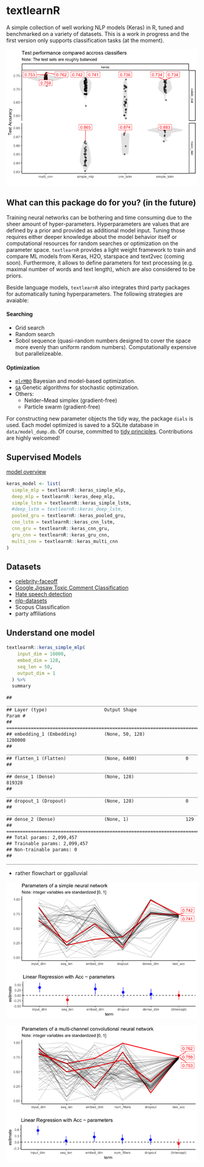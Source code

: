 textlearnR
================

A simple collection of well working NLP models (Keras) in R, tuned and benchmarked on a variety of datasets. This is a work in progress and the first version only supports classification tasks (at the moment).

![](Readme_files/figure-markdown_github/unnamed-chunk-1-1.png)

What can this package do for you? (in the future)
-------------------------------------------------

Training neural networks can be bothering and time consuming due to the sheer amount of hyper-parameters. Hyperparameters are values that are defined by a prior and provided as additional model input. Tuning those requires either deeper knowledge about the model behavior itself or computational resources for random searches or optimization on the parameter space. `textlearnR` provides a light weight framework to train and compare ML models from Keras, H2O, starspace and text2vec (coming soon). Furthermore, it allows to define parameters for text processing (e.g. maximal number of words and text length), which are also considered to be priors.

Beside language models, `textlearnR` also integrates third party packages for automatically tuning hyperparameters. The following strategies are avaiable:

#### Searching

-   Grid search
-   Random search
-   Sobol sequence (quasi-random numbers designed to cover the space more evenly than uniform random numbers). Computationally expensive but parallelizeable.

#### Optimization

-   [`mlrMBO`](https://github.com/mlr-org/mlrMBO) Bayesian and model-based optimization.
-   [`GA`](https://github.com/luca-scr/GA) Genetic algorithms for stochastic optimization.
-   Others:
    -   Nelder–Mead simplex (gradient-free)
    -   Particle swarm (gradient-free)

For constructing new parameter objects the tidy way, the package `dials` is used. Each model optimized is saved to a SQLite database in `data/model_dump.db`. Of course, committed to [tidy principles](https://cran.r-project.org/package=tidyverse/vignettes/manifesto.html). Contributions are highly welcomed!

Supervised Models
-----------------

[model overview](https://becominghuman.ai/cheat-sheets-for-ai-neural-networks-machine-learning-deep-learning-big-data-678c51b4b463)

<!-- * simple generic wrapper/class for models -->
<!-- * parameter validation using manual and automatic verifiaction dataset or k-Fold cross validation. -->
<!-- * Introduce early stopping to keras during training of model -->
``` r
keras_model <- list(
  simple_mlp = textlearnR::keras_simple_mlp,
  deep_mlp = textlearnR::keras_deep_mlp,
  simple_lstm = textlearnR::keras_simple_lstm,
  #deep_lstm = textlearnR::keras_deep_lstm,
  pooled_gru = textlearnR::keras_pooled_gru,
  cnn_lstm = textlearnR::keras_cnn_lstm,
  cnn_gru = textlearnR::keras_cnn_gru,
  gru_cnn = textlearnR::keras_gru_cnn,
  multi_cnn = textlearnR::keras_multi_cnn
)
```

Datasets
--------

-   [celebrity-faceoff](https://github.com/jlacko/celebrity-faceoff)
-   [Google Jigsaw Toxic Comment Classification](https://www.kaggle.com/c/jigsaw-toxic-comment-classification-challenge/data)
-   [Hate speech detection](https://github.com/t-davidson/hate-speech-and-offensive-language)
-   [nlp-datasets](https://github.com/niderhoff/nlp-datasets)
-   Scopus Classification
-   party affiliations

Understand one model
--------------------

``` r
textlearnR::keras_simple_mlp(
    input_dim = 10000, 
    embed_dim = 128, 
    seq_len = 50, 
    output_dim = 1
  ) %>% 
  summary
```

    ## ___________________________________________________________________________
    ## Layer (type)                     Output Shape                  Param #     
    ## ===========================================================================
    ## embedding_1 (Embedding)          (None, 50, 128)               1280000     
    ## ___________________________________________________________________________
    ## flatten_1 (Flatten)              (None, 6400)                  0           
    ## ___________________________________________________________________________
    ## dense_1 (Dense)                  (None, 128)                   819328      
    ## ___________________________________________________________________________
    ## dropout_1 (Dropout)              (None, 128)                   0           
    ## ___________________________________________________________________________
    ## dense_2 (Dense)                  (None, 1)                     129         
    ## ===========================================================================
    ## Total params: 2,099,457
    ## Trainable params: 2,099,457
    ## Non-trainable params: 0
    ## ___________________________________________________________________________

-   rather flowchart or ggalluvial

![](Readme_files/figure-markdown_github/unnamed-chunk-4-1.png)

![](Readme_files/figure-markdown_github/unnamed-chunk-5-1.png)

<!---

### Other NLP Data

* https://www.kaggle.com/mrisdal/fake-news/home
* [rpanama](https://github.com/dgrtwo/rpanama)
    + https://www.kaggle.com/zusmani/paradise-papers/home
* https://www.kaggle.com/shujian/arxiv-nlp-papers-with-github-link
* [`fulltext`](https://github.com/ropensci/fulltext)
* [rorcid](https://github.com/ropensci/rorcid)
* [roadoi](https://github.com/ropensci/roadoi)
* [manifestoR](https://github.com/ManifestoProject/manifestoR)


## Other NLP Resources

* https://www.kaggle.com/rtatman/stopword-lists-for-19-languages
* https://www.r-craft.org/r-news/regex-tutorial-with-examples/
* http://ruder.io/optimizing-gradient-descent/
* [good for explanations](https://beta.rstudioconnect.com/ml-with-tensorflow-and-r/#22)
* https://github.com/OmaymaS/stringr_explorer
* [Building a neural network from scratch in R](https://selbydavid.com/2018/01/09/neural-network/)

## Other NLP Packages

* [`decryptr` An extensible API for breaking captchas](https://github.com/decryptr/decryptr)
* [`textfeatures`](https://github.com/mkearney/textfeatures)
* [`dbx` A fast, easy-to-use database library for R](https://github.com/ankane/dbx)
* [`textreuse`](https://github.com/ropensci/textreuse)
* [Chunkwise Text-file Processing for 'dplyr'](https://github.com/edwindj/chunked)
* [iml: interpretable machine learning](https://github.com/christophM/iml)
* [ggfittext](https://github.com/wilkox/ggfittext)
* [loggr](https://github.com/smbache/loggr)
* [text generation with markov files](https://github.com/abresler/markovifyR)
* [rBayesianOptimization](https://github.com/yanyachen/rBayesianOptimization)
* [mlr3: Machine Learning in R - next generation](https://github.com/mlr-org/mlr3)
* [textclean](https://github.com/trinker/textclean)
* [quanteda: Multilingual Stopword Lists in R](http://stopwords.quanteda.io)
* [rematch2](https://github.com/MangoTheCat/rematch2)
* [telegram](https://github.com/lbraglia/telegram)
* [speedtest](https://github.com/hrbrmstr/speedtest)
* [preText](https://github.com/matthewjdenny/preText)
* [String operations the Python way: pystr](https://github.com/Ironholds/pystr)
* [A better dictionary class for R.](https://github.com/stefano-meschiari/dict)
* [book code](https://github.com/IronistM/Modern-Optimization-with-R)
* [textmineR](https://github.com/TommyJones/textmineR)
* [SuperLearner](https://github.com/ecpolley/SuperLearner) 

--->
